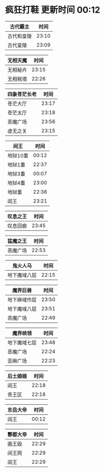 # 疯狂打鞋 更新时间 00:12

| 古代霸主   | 时间    |
|--------|-------|
| 古代和皇陵 | 23:10 |
| 古代皇陵 | 23:09 |

| 无相天魔   | 时间    |
|--------|-------|
| 无相秘卉 | 23:15 |
| 无相税境 | 22:26 |

| 四象苍茫长老   | 时间    |
|--------|-------|
| 苍茫大厅 | 23:17 |
| 苍茫太厅 | 23:18 |
| 恶魔广场 | 23:56 |
| 虚无之关 | 23:15 |

| 间王   | 时间    |
|--------|-------|
| 地狱10重 | 00:12 |
| 地狱1重 | 22:37 |
| 地狱3重 | 00:07 |
| 地狱4重 | 23:00 |
| 地狱重 | 22:38 |
| 阎王 | 23:21 |

| 叹息之王   | 时间    |
|--------|-------|
| 叹息回廊 | 23:45 |

| 猛魔之王   | 时间    |
|--------|-------|
| 恶魔广场 | 22:53 |

| 鬼火人马   | 时间    |
|--------|-------|
| 地下魔域八层 | 22:15 |

| 魔界巨兽   | 时间    |
|--------|-------|
| 地下麻域作层 | 23:50 |
| 地下魔域八层 | 23:51 |
| 恶魔广场 | 22:49 |

| 魔界统领   | 时间    |
|--------|-------|
| 地下魔域七层 | 23:48 |
| 恶魔广场 | 22:24 |
| 亚麻广场 | 22:23 |

| 后土娘娘   | 时间    |
|--------|-------|
| 阎王 | 22:18 |
| 责王区 | 22:18 |

| 东岳大帝   | 时间    |
|--------|-------|
| 阎王 | 00:12 |

| 酆都大帝   | 时间    |
|--------|-------|
| 画王殴 | 22:29 |
| 间王网 | 22:29 |
| 阎王 | 22:29 |